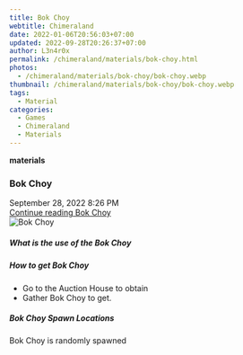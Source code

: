 ```yaml
---
title: Bok Choy
webtitle: Chimeraland
date: 2022-01-06T20:56:03+07:00
updated: 2022-09-28T20:26:37+07:00
author: L3n4r0x
permalink: /chimeraland/materials/bok-choy.html
photos:
  - /chimeraland/materials/bok-choy/bok-choy.webp
thumbnail: /chimeraland/materials/bok-choy/bok-choy.webp
tags:
  - Material
categories:
  - Games
  - Chimeraland
  - Materials
---
```


<section id="bootstrap-wrapper">
  <link
    rel="stylesheet"
    href="https://cdn.statically.io/gh/dimaslanjaka/Web-Manajemen/40ac3225/css/bootstrap-4.5-wrapper.css"
  />
  <div
    class="row g-0 border rounded overflow-hidden flex-md-row mb-4 shadow-sm position-relative"
  >
    <div class="col p-4 d-flex flex-column position-static">
      <strong class="d-inline-block mb-2 text-success">materials</strong>
      <h3 class="mb-0">Bok Choy</h3>
      <div class="mb-1 text-muted">September 28, 2022 8:26 PM</div>
      <a href="#" class="stretched-link d-none">Continue reading Bok Choy</a>
    </div>
    <div class="col-auto d-none d-lg-block">
      <img src="/chimeraland/materials/bok-choy/bok-choy.webp" alt="Bok Choy" />
    </div>
  </div>
  <div class="row">
    <div class="col-lg-6 col-12 mb-2">
      <div class="card">
        <div class="card-body">
          <h5 class="card-title">What is the use of the Bok Choy</h5>
          <div class="card-text"><ul></ul></div>
        </div>
      </div>
    </div>
    <div class="col-lg-6 col-12 mb-2">
      <div class="card">
        <div class="card-body">
          <h5 class="card-title">How to get Bok Choy</h5>
          <div class="card-text">
            <ul>
              <li>Go to the Auction House to obtain</li>
              <li>Gather Bok Choy to get.</li>
            </ul>
          </div>
        </div>
      </div>
    </div>
    <div class="col-12 mb-2">
      <h5>Bok Choy Spawn Locations</h5>
      <p>Bok Choy is randomly spawned</p>
    </div>
  </div>
</section>